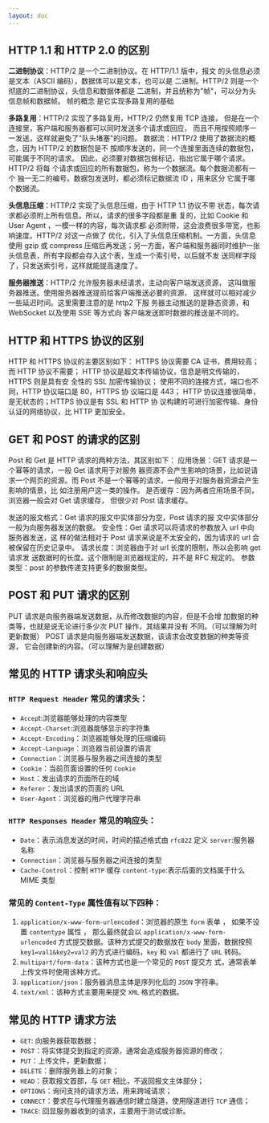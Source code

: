 ```yaml
---
layout: doc
---
```


## HTTP 1.1 和 HTTP 2.0 的区别

**二进制协议**：HTTP/2 是一个二进制协议。在 HTTP/1.1 版中，报文 的头信息必须是文本（ASCII 编码），数据体可以是文本，也可以是 二进制。HTTP/2 则是一个彻底的二进制协议，头信息和数据体都是 二进制，并且统称为"帧"，可以分为头信息帧和数据帧。 帧的概念 是它实现多路复用的基础

**多路复用**：HTTP/2 实现了多路复用，HTTP/2 仍然复用 TCP 连接， 但是在一个连接里，客户端和服务器都可以同时发送多个请求或回应， 而且不用按照顺序一一发送，这样就避免了"队头堵塞"的问题。 数据流：HTTP/2 使用了数据流的概念，因为 HTTP/2 的数据包是不 按顺序发送的，同一个连接里面连续的数据包，可能属于不同的请求。 因此，必须要对数据包做标记，指出它属于哪个请求。HTTP/2 将每 个请求或回应的所有数据包，称为一个数据流。每个数据流都有一个 独一无二的编号。数据包发送时，都必须标记数据流 ID ，用来区分 它属于哪个数据流。

**头信息压缩**：HTTP/2 实现了头信息压缩，由于 HTTP 1.1 协议不带 状态，每次请求都必须附上所有信息。所以，请求的很多字段都是重 复的，比如 Cookie 和 User Agent ，一模一样的内容，每次请求都 必须附带，这会浪费很多带宽，也影响速度。HTTP/2 对这一点做了 优化，引入了头信息压缩机制。一方面，头信息使用 gzip 或 compress 压缩后再发送；另一方面，客户端和服务器同时维护一张 头信息表，所有字段都会存入这个表，生成一个索引号，以后就不发 送同样字段了，只发送索引号，这样就能提高速度了。

**服务器推送**：HTTP/2 允许服务器未经请求，主动向客户端发送资源， 这叫做服务器推送。使用服务器推送提前给客户端推送必要的资源， 这样就可以相对减少一些延迟时间。这里需要注意的是 http2 下服 务器主动推送的是静态资源，和 WebSocket 以及使用 SSE 等方式向 客户端发送即时数据的推送是不同的。

## HTTP 和 HTTPS 协议的区别

HTTP 和 HTTPS 协议的主要区别如下： HTTPS 协议需要 CA 证书，费用较高；而 HTTP 协议不需要； HTTP 协议是超文本传输协议，信息是明文传输的，HTTPS 则是具有安 全性的 SSL 加密传输协议； 使用不同的连接方式，端口也不同，HTTP 协议端口是 80，HTTPS 协 议端口是 443； HTTP 协议连接很简单，是无状态的；HTTPS 协议是有 SSL 和 HTTP 协 议构建的可进行加密传输、身份认证的网络协议，比 HTTP 更加安全。

## GET 和 POST 的请求的区别

Post 和 Get 是 HTTP 请求的两种方法，其区别如下： 应用场景：GET 请求是一个幂等的请求，一般 Get 请求用于对服务 器资源不会产生影响的场景，比如说请求一个网页的资源。而 Post 不是一个幂等的请求，一般用于对服务器资源会产生影响的情景，比 如注册用户这一类的操作。 是否缓存：因为两者应用场景不同，浏览器一般会对 Get 请求缓存， 但很少对 Post 请求缓存。

发送的报文格式：Get 请求的报文中实体部分为空，Post 请求的报 文中实体部分一般为向服务器发送的数据。 安全性：Get 请求可以将请求的参数放入 url 中向服务器发送，这 样的做法相对于 Post 请求来说是不太安全的，因为请求的 url 会 被保留在历史记录中。 请求长度：浏览器由于对 url 长度的限制，所以会影响 get 请求发 送数据时的长度。这个限制是浏览器规定的，并不是 RFC 规定的。 参数类型：post 的参数传递支持更多的数据类型。

## POST 和 PUT 请求的区别

PUT 请求是向服务器端发送数据，从而修改数据的内容，但是不会增 加数据的种类等，也就是说无论进行多少次 PUT 操作，其结果并没有 不同。（可以理解为时更新数据） POST 请求是向服务器端发送数据，该请求会改变数据的种类等资源， 它会创建新的内容。（可以理解为是创建数据）

## 常见的 HTTP 请求头和响应头

### `HTTP Request Header` 常见的请求头：

- `Accep`t:浏览器能够处理的内容类型
- `Accept-Charset`:浏览器能够显示的字符集
- `Accept-Encoding`：浏览器能够处理的压缩编码
- `Accept-Language`：浏览器当前设置的语言
- `Connection`：浏览器与服务器之间连接的类型
- `Cookie`：当前页面设置的任何 `Cookie`
- `Host`：发出请求的页面所在的域
- `Referer`：发出请求的页面的 URL
- `User-Agent`：浏览器的用户代理字符串

### `HTTP Responses Header` 常见的响应头：

- `Date`：表示消息发送的时间，时间的描述格式由 `rfc822` 定义 `server`:服务器名称
- `Connection`：浏览器与服务器之间连接的类型
- `Cache-Control`：控制 `HTTP` 缓存 `content-type`:表示后面的文档属于什么 MIME 类型

### 常见的 `Content-Type` 属性值有以下四种：

1. `application/x-www-form-urlencoded`：浏览器的原生 `form` 表单 ， 如果不设置 `contentype` 属性 ， 那么最终就会以 `application/x-www-form-urlencoded` 方式提交数据。该种方式提交的数据放在 `body` 里面，数据按照 `key1=val1&key2=val2` 的方式进行编码，`key` 和 `val` 都进行了 `URL` 转码。
2. `multipart/form-data`：该种方式也是一个常见的 `POST` 提交方 式，通常表单上传文件时使用该种方式。
3. `application/json`：服务器消息主体是序列化后的 `JSON` 字符串。
4. `text/xml`：该种方式主要用来提交 `XML` 格式的数据。

## 常见的 HTTP 请求方法

- `GET`: 向服务器获取数据；
- `POST`：将实体提交到指定的资源，通常会造成服务器资源的修改；
- `PUT`：上传文件，更新数据；
- `DELETE`：删除服务器上的对象；
- `HEAD`：获取报文首部，与 `GET` 相比，不返回报文主体部分；
- `OPTIONS`：询问支持的请求方法，用来跨域请求；
- `CONNECT`：要求在与代理服务器通信时建立隧道，使用隧道进行 `TCP` 通信；
- `TRACE`: 回显服务器收到的请求，主要⽤于测试或诊断。
